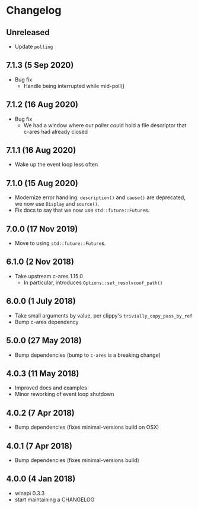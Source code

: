 # Changelog

## Unreleased

- Update `polling`

## 7.1.3 (5 Sep 2020)

- Bug fix
  - Handle being interrupted while mid-poll()

## 7.1.2 (16 Aug 2020)

- Bug fix
  - We had a window where our poller could hold a file descriptor that c-ares
    had already closed

## 7.1.1 (16 Aug 2020)

- Wake up the event loop less often

## 7.1.0 (15 Aug 2020)

- Modernize error handling: `description()` and `cause()` are deprecated, we now
  use `Display` and `source()`.
- Fix docs to say that we now use `std::future::Future`s.

## 7.0.0 (17 Nov 2019)

- Move to using `std::future::Future`s.

## 6.1.0 (2 Nov 2018)

- Take upstream c-ares 1.15.0
  - In particular, introduces `Options::set_resolvconf_path()`

## 6.0.0 (1 July 2018)

- Take small arguments by value, per clippy's `trivially_copy_pass_by_ref`
- Bump c-ares dependency

## 5.0.0 (27 May 2018)

- Bump dependencies (bump to `c-ares` is a breaking change)

## 4.0.3 (11 May 2018)

- Improved docs and examples
- Minor reworking of event loop shutdown

## 4.0.2 (7 Apr 2018)

- Bump dependencies (fixes minimal-versions build on OSX)

## 4.0.1 (7 Apr 2018)

- Bump dependencies (fixes minimal-versions build)

## 4.0.0 (4 Jan 2018)

- winapi 0.3.3
- start maintaining a CHANGELOG
